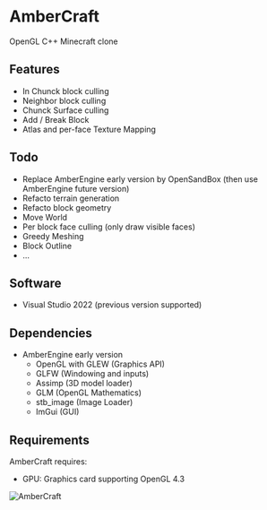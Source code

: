 # AmberCraft
OpenGL C++ Minecraft clone

##  Features
- In Chunck block culling
- Neighbor block culling
- Chunck Surface culling
- Add / Break Block
- Atlas and per-face Texture Mapping

## Todo
- Replace AmberEngine early version by OpenSandBox (then use AmberEngine future version)
- Refacto terrain generation
- Refacto block geometry
- Move World
- Per block face culling (only draw visible faces)
- Greedy Meshing
- Block Outline
- ...

## Software
- Visual Studio 2022 (previous version supported)

## Dependencies
- AmberEngine early version
  - OpenGL with GLEW (Graphics API)
  - GLFW (Windowing and inputs)
  - Assimp (3D model loader)
  - GLM (OpenGL Mathematics)
  - stb_image (Image Loader)
  - ImGui (GUI)

## Requirements
AmberCraft requires:
- GPU: Graphics card supporting OpenGL 4.3

![AmberCraft](https://github.com/maxbrundev/AmberCraft/assets/32653095/6d68b38f-fdbe-46e7-896e-23f640088ff6)

